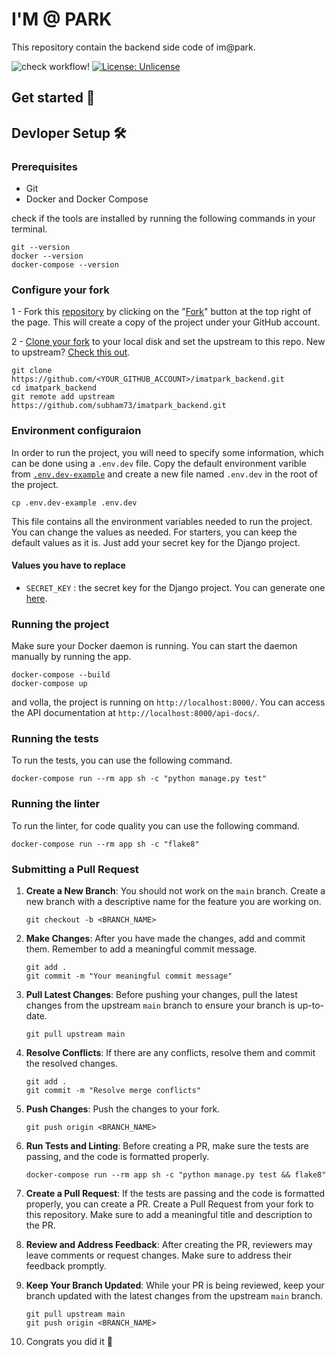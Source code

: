 
# I'M @ PARK


This repository contain the backend side code of im@park.


![check workflow!](https://github.com/subham73/imatpark_backend/actions/workflows/checks.yml/badge.svg)
[![License: Unlicense](https://img.shields.io/badge/license-Unlicense-blue.svg)](http://unlicense.org/)

## Get started 🚀


## Devloper Setup 🛠️

### Prerequisites
- Git
- Docker and Docker Compose

check if the tools are installed by running the following commands in your terminal.
```shell
git --version
docker --version
docker-compose --version

```

### Configure your fork
1 - Fork this [repository](https://github.com/subham73/imatpark_backend) by clicking on the "[Fork](https://docs.github.com/en/get-started/quickstart/fork-a-repo)" button at the top right of the page. This will create a copy of the project under your GitHub account.

2 - [Clone your fork](https://docs.github.com/en/repositories/creating-and-managing-repositories/cloning-a-repository) to your local disk and set the upstream to this repo. New to upstream? [Check this out](https://docs.github.com/en/github/collaborating-with-pull-requests/working-with-forks/configuring-a-remote-for-a-fork).
```shell
git clone https://github.com/<YOUR_GITHUB_ACCOUNT>/imatpark_backend.git
cd imatpark_backend
git remote add upstream https://github.com/subham73/imatpark_backend.git
```
### Environment configuraion

In order to run the project, you will need to specify some information, which can be done using a `.env.dev` file.
Copy the default environment varible from [`.env.dev-example`](./.env.dev-example) and create a new file named `.env.dev` in the root of the project.

```shell
cp .env.dev-example .env.dev
```
This file contains all the environment variables needed to run the project. You can change the values as needed.
For starters, you can keep the default values as it is. Just add your secret key for the Django project.

#### Values you have to replace
- `SECRET_KEY` : the secret key for the Django project. You can generate one [here](https://djecrety.ir/).

### Running the project
Make sure your Docker daemon is running. You can start the daemon manually by running the app.
```shell
docker-compose --build
docker-compose up
```
and volla, the project is running on `http://localhost:8000/`.
You can access the API documentation at `http://localhost:8000/api-docs/`.

### Running the tests
To run the tests, you can use the following command.
```shell
docker-compose run --rm app sh -c "python manage.py test"
```

### Running the linter
To run the linter, for code quality you can use the following command.
```shell
docker-compose run --rm app sh -c "flake8"
```

### Submitting a Pull Request

1. **Create a New Branch**: You should not work on the `main` branch. Create a new branch with a descriptive name for the feature you are working on.
    ```shell
    git checkout -b <BRANCH_NAME>
    ```

2. **Make Changes**: After you have made the changes, add and commit them. Remember to add a meaningful commit message.
    ```shell
    git add .
    git commit -m "Your meaningful commit message"
    ```

3. **Pull Latest Changes**: Before pushing your changes, pull the latest changes from the upstream `main` branch to ensure your branch is up-to-date.
    ```shell
    git pull upstream main
    ```

4. **Resolve Conflicts**: If there are any conflicts, resolve them and commit the resolved changes.
    ```shell
    git add .
    git commit -m "Resolve merge conflicts"
    ```

5. **Push Changes**: Push the changes to your fork.
    ```shell
    git push origin <BRANCH_NAME>
    ```

6. **Run Tests and Linting**: Before creating a PR, make sure the tests are passing, and the code is formatted properly.
    ```shell
    docker-compose run --rm app sh -c "python manage.py test && flake8"
    ```

7. **Create a Pull Request**: If the tests are passing and the code is formatted properly, you can create a PR. Create a Pull Request from your fork to this repository. Make sure to add a meaningful title and description to the PR.

8. **Review and Address Feedback**: After creating the PR, reviewers may leave comments or request changes. Make sure to address their feedback promptly.

9. **Keep Your Branch Updated**: While your PR is being reviewed, keep your branch updated with the latest changes from the upstream `main` branch.
    ```shell
    git pull upstream main
    git push origin <BRANCH_NAME>
    ```
10. Congrats you did it 🎉




